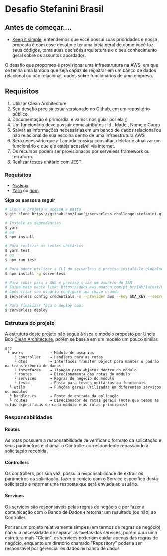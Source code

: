 # Desafio Stefanini Brasil

## Antes de começar....

- [Keep it simple](https://pt.wikipedia.org/wiki/Princ%C3%ADpio_KISS), entendemos que você possui suas prioridades e nossa proposta é com esse desafio é ter uma idéia geral de como você faz seus códigos, toma suas decisões arquiteturais e o seu conhecimento geral sobre os assuntos abordados.

O desafio que propomos é provisionar uma infraestrutura na AWS, em que se tenha uma lambda que sejá capaz de registrar em um banco de dados relacional ou não relacional, dados sobre funcionários de uma empresa.

## Requisitos
 1. Utilizar Clean Architecture
 2. Seu desafio precisa estar versionado no Github, em um repositório público.
 3. Documentação é primordial e vamos nos guiar por ela ;)
 4. Um funcionário deve possuir como atributos : Id , Idade , Nome e Cargo<br/>
 5. Salvar as informações necessárias em um banco de dados relacional ou não relacional de sua escolha dentro de uma infraestrutura AWS<br/>
 6. Será necessário que a Lambda consiga consultar, deletar e atualizar um funcionário e que ele esteja acessível via internet.<br/>
 7. Os recursos podem ser provisionados por serveless framework ou terraform.
 8. Realizar testes unitário com JEST.

 ### Requisitos

- [Node.js](https://nodejs.org/en/)
- [Yarn](https://classic.yarnpkg.com/) ou [npm](https://www.npmjs.com/)

**Siga os passos a seguir**

```bash
# Clone o projeto e acesse a pasta
$ git clone https://github.com/luanfj/serverless-challenge-stefanini.git && cd serverless-challenge-stefanini

# Instale as dependências
$ yarn
# ou
$ npm install

# Para realizar os testes unitários
$ yarn test
# ou
$ npm run test

# Para pdoer utilizar a CLI do serverless é preciso instalá-lo globalmente
$ npm install -g serverless

# Para subir para a AWS é preciso criar um usuário do IAM
# Saiba mais neste link: https://docs.aws.amazon.com/pt_br/IAM/latest/UserGuide/id_users_create.html#id_users_create_console
# Após criar seu usuário configure sua chave usando
$ serverless config credentials -o --provider aws --key SUA_KEY --secret SUA_SECRET_KEY

# Para finalizar faça o deploy com:
$ serverless deploy
```

### Estrutura do projeto

A estrutura deste projeto não segue à risca o modelo proposto por Uncle Bob [Clean Architecture](https://blog.cleancoder.com/uncle-bob/2012/08/13/the-clean-architecture.html), porém se baseia em um modelo um pouco similar.

```
src
 └ users            → Módulo de usuários
    └ controller    → Handlers para as rotas
    └ dtos          → Interfaces Transfer Object para manter o padrão na transferência de dados
    └ interfaces    → Tipagem para objetos dentro do módulo
    └ routes        → Direcionamento das rotas do módulo
    └ services      → Regras de negócio do módulo
    └ tests         → Pasta para testes unitários ou funcionais
  └ utils           → Funções gerais utilizadas em diferentes serviços ou módulos
  └ handler.ts      → Ponto de entrada da aplicação
  └ routes          → Direcionador de rotas gerais (note que temos as rotas específicas de cada módulo e as rotas principais)
```

### Responsabilidades

#### Routes

As rotas possuem a responsabilidade de verificar o formato da solicitação e seus parâmetros e chamar o Controller correspondente repassando a solicitação recebida.

#### Controllers

Os controllers, por sua vez, possui a responsabilidade de extrair os parâmetros da solicitação, fazer o contato com o Service específico desta solicitação e retornar uma resposta que será enviada ao usuário.

#### Services

Os services são responsáveis pelas regras de negócio e por fazer a comunicação com o Banco de Dados e retornar um resultado (ou não) ao Controller.

Por ser um projeto relativamente simples (em termos de regras de negócio) não vi a necessidade de separar as tarefas dos services, porém para uma estrutura mais "Clean", os services poderiam cuidar apenas das regras de negócio, enquanto um diretório chamado "Repository" poderia ser responsável por gerenciar os dados no banco de dados
